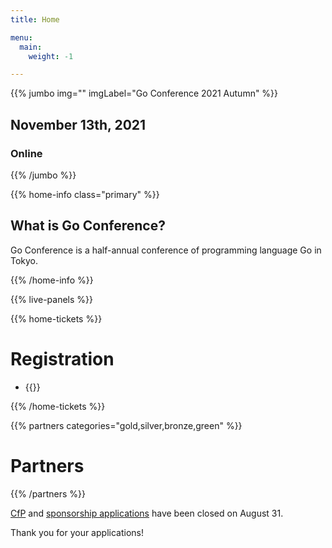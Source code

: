 ```yaml
---
title: Home

menu:
  main:
    weight: -1

---
```



{{% jumbo img="" imgLabel="Go Conference 2021 Autumn" %}}

## November 13th, 2021
### Online

{{% /jumbo %}}

{{% home-info class="primary" %}}
## What is Go Conference?

Go Conference is a half-annual conference of programming language Go in Tokyo.

{{% /home-info %}}

<!-- ... -->
<!-- ... -->
<!-- ... -->

<!--
{{<cfp starts="2021-06-12"
       ends="2021-08-31"
       url="https://www.papercall.io/gocon-tokyo-2021-autumn">}}
-->

<!--
{{% home-speakers %}}
## Speakers

{{< button-link label="See all speakers"
                url="./speakers"
                icon="right" >}}

{{% button-link label="Ask the speakers"
url="https://app.sli.do/event/xchxcoal/"
icon="right" %}}

{{% /home-speakers %}}
-->

{{% live-panels %}}

{{% home-tickets %}}

# Registration

<ul>
<li>{{<ticket name="Virtual Venue"
           price="Free"
           url="https://gocon.connpass.com/event/213865/">}}
</li>
</ul>

{{% /home-tickets %}}

{{% partners categories="gold,silver,bronze,green" %}}
# Partners
{{% /partners %}}

<div class="plain-notice">
  <p>
    <a href="https://www.papercall.io/gocon-tokyo-2021-autumn">CfP</a> and <a href="https://drive.google.com/file/d/1TVTPtHXOSvABu8OjtAZZVVGn1uhQN8oo/view">sponsorship applications</a> have been closed on August 31.
  </p>

  <p>Thank you for your applications!</p>
</div>

<!--
<div style="text-align: center; margin-bottom: 20px;">

## For partners
If your company wants to sponsor, show the following slides:

{{% button-link label="See Sponsership plans"
                url="https://drive.google.com/file/d/1TVTPtHXOSvABu8OjtAZZVVGn1uhQN8oo/view"
                icon="link" %}}

</div>
-->

<!-- ... -->

<!-- ... -->
